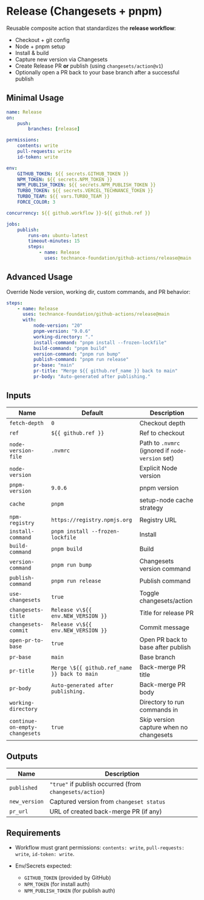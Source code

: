 # Release (Changesets + pnpm)

Reusable composite action that standardizes the **release workflow**:

-   Checkout + git config
-   Node + pnpm setup
-   Install & build
-   Capture new version via Changesets
-   Create Release PR **or** publish (using `changesets/action@v1`)
-   Optionally open a PR back to your base branch after a successful publish

## Minimal Usage

```yaml
name: Release
on:
    push:
        branches: [release]

permissions:
    contents: write
    pull-requests: write
    id-token: write

env:
    GITHUB_TOKEN: ${{ secrets.GITHUB_TOKEN }}
    NPM_TOKEN: ${{ secrets.NPM_TOKEN }}
    NPM_PUBLISH_TOKEN: ${{ secrets.NPM_PUBLISH_TOKEN }}
    TURBO_TOKEN: ${{ secrets.VERCEL_TECHNANCE_TOKEN }}
    TURBO_TEAM: ${{ vars.TURBO_TEAM }}
    FORCE_COLOR: 3

concurrency: ${{ github.workflow }}-${{ github.ref }}

jobs:
    publish:
        runs-on: ubuntu-latest
        timeout-minutes: 15
        steps:
            - name: Release
              uses: technance-foundation/github-actions/release@main
```

## Advanced Usage

Override Node version, working dir, custom commands, and PR behavior:

```yaml
steps:
    - name: Release
      uses: technance-foundation/github-actions/release@main
      with:
          node-version: "20"
          pnpm-version: "9.0.6"
          working-directory: "."
          install-command: "pnpm install --frozen-lockfile"
          build-command: "pnpm build"
          version-command: "pnpm run bump"
          publish-command: "pnpm run release"
          pr-base: "main"
          pr-title: "Merge ${{ github.ref_name }} back to main"
          pr-body: "Auto-generated after publishing."
```

## Inputs

| Name                           | Default                                      | Description                                      |
| ------------------------------ | -------------------------------------------- | ------------------------------------------------ |
| `fetch-depth`                  | `0`                                          | Checkout depth                                   |
| `ref`                          | `${{ github.ref }}`                          | Ref to checkout                                  |
| `node-version-file`            | `.nvmrc`                                     | Path to `.nvmrc` (ignored if `node-version` set) |
| `node-version`                 |                                              | Explicit Node version                            |
| `pnpm-version`                 | `9.0.6`                                      | pnpm version                                     |
| `cache`                        | `pnpm`                                       | setup-node cache strategy                        |
| `npm-registry`                 | `https://registry.npmjs.org`                 | Registry URL                                     |
| `install-command`              | `pnpm install --frozen-lockfile`             | Install                                          |
| `build-command`                | `pnpm build`                                 | Build                                            |
| `version-command`              | `pnpm run bump`                              | Changesets version command                       |
| `publish-command`              | `pnpm run release`                           | Publish command                                  |
| `use-changesets`               | `true`                                       | Toggle changesets/action                         |
| `changesets-title`             | `Release v\${{ env.NEW_VERSION }}`           | Title for release PR                             |
| `changesets-commit`            | `Release v\${{ env.NEW_VERSION }}`           | Commit message                                   |
| `open-pr-to-base`              | `true`                                       | Open PR back to base after publish               |
| `pr-base`                      | `main`                                       | Base branch                                      |
| `pr-title`                     | `Merge \${{ github.ref_name }} back to main` | Back-merge PR title                              |
| `pr-body`                      | `Auto-generated after publishing.`           | Back-merge PR body                               |
| `working-directory`            |                                              | Directory to run commands in                     |
| `continue-on-empty-changesets` | `true`                                       | Skip version capture when no changesets          |

## Outputs

| Name          | Description                                             |
| ------------- | ------------------------------------------------------- |
| `published`   | `"true"` if publish occurred (from `changesets/action`) |
| `new_version` | Captured version from `changeset status`                |
| `pr_url`      | URL of created back-merge PR (if any)                   |

## Requirements

-   Workflow must grant permissions: `contents: write`, `pull-requests: write`, `id-token: write`.
-   Env/Secrets expected:

    -   `GITHUB_TOKEN` (provided by GitHub)
    -   `NPM_TOKEN` (for install auth)
    -   `NPM_PUBLISH_TOKEN` (for publish auth)

